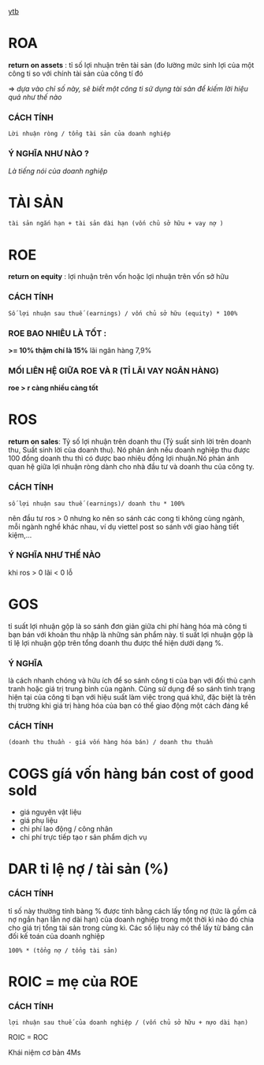 
[ytb](https://youtu.be/gD0r43wbjnE)


# ROA

**return on assets** : tỉ số lợi nhuận trên tài sản (đo lường mức sinh lợi của một công ti so với chính tài sản của công tí đó

=> <em> dựa vào chỉ số này, sẽ biết một công ti sử dụng tài sản để kiếm lời hiệu quả như thế nào </em>

### CÁCH TÍNH
`Lời nhuận ròng / tổng tài sản của doanh nghiệp`

### Ý NGHĨA NHƯ NÀO ? 
<em> Là tiếng nói của doanh nghiệp </em>

# TÀI SẢN
`tài sản ngắn hạn + tài sản dài hạn (vốn chủ sở hữu + vay nợ )`

# ROE
**return on equity** : lợi nhuận trên vốn hoặc lợi nhuận trên vốn sở hữu 

### CÁCH TÍNH
`Số lợi nhuận sau thuế (earnings) / vốn chủ sở hữu (equity) * 100%`

### ROE BAO NHIÊU LÀ TỐT :
**>= 10% thậm chí là 15%**
lãi ngân hàng 7,9% 
### MỐI LIÊN HỆ GIỮA ROE VÀ R (TỈ LÃI VAY NGÂN HÀNG) 
**roe > r càng nhiều càng tốt**

# ROS
**return on sales**:  Tỷ số lợi nhuận trên doanh thu (Tỷ suất sinh lời trên
doanh thu, Suất sinh lời của doanh thu). Nó phản ánh nếu doanh nghiệp thu được 100 đồng doanh thu
thì có được bao nhiêu đồng lợi nhuận.Nó phản ánh quan hệ giữa lợi
nhuận ròng dành cho nhà đầu tư và doanh thu của công ty.

### CÁCH TÍNH 
`số lợi nhuận sau thuế (earnings)/ doanh thu * 100%`

nên đầu tư ros > 0 nhưng ko nên so sánh các cong ti không cùng ngành, mỗi ngành nghề khác nhau, ví dụ viettel post so sánh với giao hàng tiết kiệm,... 

### Ý NGHĨA NHƯ THẾ NÀO
khi ros > 0 lãi < 0 lỗ

# GOS 
tỉ suất lợi nhuận gộp là so sánh đơn giản giữa chi phí hàng hóa mà công ti bạn bán với khoản thu nhập là những sản phẩm này. tỉ suất lợi nhuận gộp là tỉ lệ lợi nhuận gộp trên tổng doanh thu được thể hiện dưới dạng %. 

### Ý NGHĨA 
là cách nhanh chóng và hữu ích để so sánh công ti của bạn với đối thủ cạnh tranh hoặc giá trị trung bình của ngành. Cũng sử dụng để so sánh tinh trạng hiện tại của công ti bạn với hiệu suất làm việc trong quá khứ, đặc biệt là trên thị trường khi giá trị hàng hóa của bạn có thể giao động một cách đáng kể


### CÁCH TÍNH
`(doanh thu thuần - giá vốn hàng hóa bán) / doanh thu thuần`


# COGS gíá vốn hàng bán cost of good sold
- giá nguyên vật liệu
- giá phụ liệu
- chi phí lao động / công nhân
- chi phí trực tiếp tạo r sản phẩm dịch vụ

# DAR tỉ  lệ nợ / tài sản (%)

### CÁCH TÍNH 
tỉ số này thường tính bàng % được tính bằng cách lấy tổng nợ (tức là gồm cả nợ ngắn hạn lẫn nợ dài hạn) của doanh nghiệp trong một thời kì nào đó chia cho giá trị tổng tài sản trong cùng kì. Các số liệu này có thể lấy từ bảng cân đối kế toán của doanh nghiệp 

`100% * (tổng nợ / tổng tài sản)`

# ROIC = mẹ của ROE

### CÁCH TÍNH
`lợi nhuận sau thuế của doanh nghiệp / (vốn chủ sở hữu + nựo dài hạn)`

ROIC = ROC 

Khái niệm cơ bản 4Ms